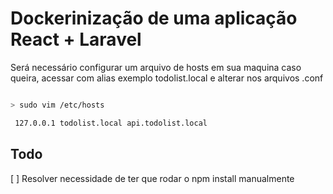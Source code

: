 # Dockerinização de uma aplicação React + Laravel

Será necessário configurar um arquivo de hosts em sua maquina caso queira, acessar com alias exemplo todolist.local e alterar nos arquivos .conf

```sh

> sudo vim /etc/hosts
```

```sh
 127.0.0.1 todolist.local api.todolist.local
```

## Todo

[ ] Resolver necessidade de ter que rodar o npm install manualmente
